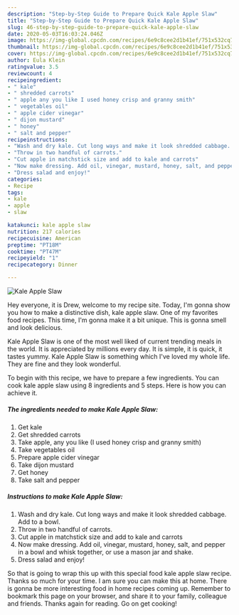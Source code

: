 ```yaml
---
description: "Step-by-Step Guide to Prepare Quick Kale Apple Slaw"
title: "Step-by-Step Guide to Prepare Quick Kale Apple Slaw"
slug: 46-step-by-step-guide-to-prepare-quick-kale-apple-slaw
date: 2020-05-03T16:03:24.046Z
image: https://img-global.cpcdn.com/recipes/6e9c8cee2d1b41ef/751x532cq70/kale-apple-slaw-recipe-main-photo.jpg
thumbnail: https://img-global.cpcdn.com/recipes/6e9c8cee2d1b41ef/751x532cq70/kale-apple-slaw-recipe-main-photo.jpg
cover: https://img-global.cpcdn.com/recipes/6e9c8cee2d1b41ef/751x532cq70/kale-apple-slaw-recipe-main-photo.jpg
author: Eula Klein
ratingvalue: 3.5
reviewcount: 4
recipeingredient:
- " kale"
- " shredded carrots"
- " apple any you like I used honey crisp and granny smith"
- " vegetables oil"
- " apple cider vinegar"
- " dijon mustard"
- " honey"
- " salt and pepper"
recipeinstructions:
- "Wash and dry kale. Cut long ways and make it look shredded cabbage. Add to a bowl."
- "Throw in two handful of carrots."
- "Cut apple in matchstick size and add to kale and carrots"
- "Now make dressing. Add oil, vinegar, mustard, honey, salt, and pepper in a bowl and whisk together, or use a mason jar and shake."
- "Dress salad and enjoy!"
categories:
- Recipe
tags:
- kale
- apple
- slaw

katakunci: kale apple slaw 
nutrition: 217 calories
recipecuisine: American
preptime: "PT18M"
cooktime: "PT47M"
recipeyield: "1"
recipecategory: Dinner

---
```



![Kale Apple Slaw](https://img-global.cpcdn.com/recipes/6e9c8cee2d1b41ef/751x532cq70/kale-apple-slaw-recipe-main-photo.jpg)

Hey everyone, it is Drew, welcome to my recipe site. Today, I'm gonna show you how to make a distinctive dish, kale apple slaw. One of my favorites food recipes. This time, I'm gonna make it a bit unique. This is gonna smell and look delicious.



Kale Apple Slaw is one of the most well liked of current trending meals in the world. It is appreciated by millions every day. It is simple, it is quick, it tastes yummy. Kale Apple Slaw is something which I've loved my whole life. They are fine and they look wonderful.


To begin with this recipe, we have to prepare a few ingredients. You can cook kale apple slaw using 8 ingredients and 5 steps. Here is how you can achieve it.

##### The ingredients needed to make Kale Apple Slaw:

1. Get  kale
1. Get  shredded carrots
1. Take  apple, any you like (I used honey crisp and granny smith)
1. Take  vegetables oil
1. Prepare  apple cider vinegar
1. Take  dijon mustard
1. Get  honey
1. Take  salt and pepper




##### Instructions to make Kale Apple Slaw:

1. Wash and dry kale. Cut long ways and make it look shredded cabbage. Add to a bowl.
1. Throw in two handful of carrots.
1. Cut apple in matchstick size and add to kale and carrots
1. Now make dressing. Add oil, vinegar, mustard, honey, salt, and pepper in a bowl and whisk together, or use a mason jar and shake.
1. Dress salad and enjoy!




So that is going to wrap this up with this special food kale apple slaw recipe. Thanks so much for your time. I am sure you can make this at home. There is gonna be more interesting food in home recipes coming up. Remember to bookmark this page on your browser, and share it to your family, colleague and friends. Thanks again for reading. Go on get cooking!
